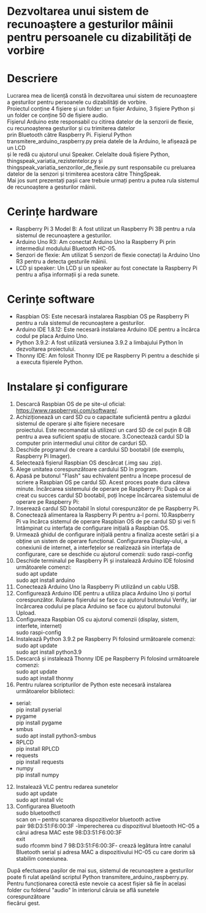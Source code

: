 # Dezvoltarea unui sistem de recunoaștere a gesturilor mâinii pentru persoanele cu dizabilități de vorbire

# Descriere
Lucrarea mea de licență constă în dezvoltarea unui sistem de recunoaștere a gesturilor pentru persoanele cu dizabilități de vorbire.      
Proiectul conține 4 fișiere și un folder: un fișier Arduino, 3 fișiere Python și un folder ce conține 50 de fișiere audio.        
Fișierul Arduino este responsabil cu citirea datelor de la senzorii de flexie, cu recunoașterea gesturilor și cu trimiterea datelor   
prin Bluetooth către Raspberry Pi. Fișierul Python transmitere_arduino_raspberry.py preia datele de la Arduino, le afișează pe un LCD  
și le redă cu ajutorul unui Speaker. Celelalte două fișiere Python, thingspeak_variatia_rezistentelor.py și thingspeak_variatia_senzorilor_de_flexie.py  sunt responsabile cu preluarea datelor de la senzori și trimiterea acestora către ThingSpeak.   
Mai jos sunt prezentați pașii care trebuie urmați pentru a putea rula sistemul de recunoaștere a gesturilor mâinii.

# Cerințe hardware
- Raspberry Pi 3 Model B: A fost utilizat un Raspberry Pi 3B pentru a rula sistemul de recunoaștere a gesturilor.
- Arduino Uno R3: Am conectat Arduino Uno la Raspberry Pi prin intermediul modulului Bluetooth HC-05.
- Senzori de flexie: Am utilizat 5 senzori de flexie conectați la Arduino Uno R3 pentru a detecta gesturile mâinii.
- LCD și speaker: Un LCD și un speaker au fost conectate la Raspberry Pi pentru a afișa informații și a reda sunete.

# Cerințe software
- Raspbian OS: Este necesară instalarea Raspbian OS pe Raspberry Pi pentru a rula sistemul de recunoaștere a gesturilor.
- Arduino IDE 1.8.12: Este necesară instalarea Arduino IDE pentru a încărca codul pe placa Arduino Uno.
- Python 3.9.2: A fost utilizată versiunea 3.9.2 a limbajului Python în dezvoltarea proiectului.
- Thonny IDE: Am folosit Thonny IDE pe Raspberry Pi pentru a deschide și a executa fișierele Python.

# Instalare și configurare
1. Descarcă Raspbian OS de pe site-ul oficial: https://www.raspberrypi.com/software/.
2. Achiziționează un card SD cu o capacitate suficientă pentru a găzdui sistemul de operare și alte fișiere necesare  
proiectului. Este recomandat să utilizezi un card SD de cel puțin 8 GB pentru a avea suficient spațiu de stocare.
3.Conectează cardul SD la computer prin intermediul unui cititor de carduri SD.
4. Deschide programul de creare a cardului SD bootabil (de exemplu, Raspberry Pi Imager).
5. Selectează fișierul  Raspbian OS descărcat (.img sau .zip).
6. Alege unitatea corespunzătoare cardului SD în program.
7. Apasă pe butonul "Flash" sau echivalent pentru a începe procesul de scriere a  Raspbian OS pe cardul SD. Acest proces                                                                                          poate dura câteva minute. Încărcarea sistemului de operare pe Raspberry Pi: După ce ai                                                                                                                              creat cu succes cardul SD bootabil, poți începe încărcarea sistemului de operare pe Raspberry Pi:
8. Inserează cardul SD bootabil în slotul corespunzător de pe Raspberry Pi.
9. Conectează alimentarea la Raspberry Pi pentru a-l porni.
10.Raspberry Pi va încărca sistemul de operare Raspbian OS de pe cardul SD și vei fi întâmpinat cu interfața de configurare                                                                                         inițială a Raspbian OS. 
11. Urmează ghidul de configurare inițială pentru a finaliza aceste setări și a obține un sistem de operare funcțional.                                                                                 Configurarea Display-ului, a conexiunii de internet, a interfețelor se realizează sin interfața de configurare, care se deschide cu ajutorul comenzii:                                                              sudo raspi-config
12. Deschide terminalul pe Raspberry Pi și instalează Arduino IDE folosind următoarele comenzi:            
sudo apt update            
sudo apt install arduino                      
13. Conectează Arduino Uno la Raspberry Pi utilizând un cablu USB.
14. Configurează Arduino IDE pentru a utiliza placa Arduino Uno și portul corespunzător.
    Rularea fișierului se face cu ajutorul butonului Verify, iar încărcarea codului pe placa Arduino se face cu ajutorul butonului Upload.
16. Configureaza Raspbian OS cu ajutorul comenzii (display, sistem, interfete,  internet)                        
sudo raspi-config                 
17. Instalează Python 3.9.2 pe Raspberry Pi folosind următoarele comenzi:              
sudo apt update                  
sudo apt install python3.9                    
18. Descarcă și instalează Thonny IDE pe Raspberry Pi folosind următoarele comenzi:                     
sudo apt update                    
sudo apt install thonny                  
11. Pentru rularea scripturilor de Python este necesară instalarea următoarelor biblioteci:                    
- serial:                  
pip install pyserial                        
- pygame                        
pip install pygame                          
- smbus                         
sudo apt install python3-smbus                  
- RPLCD                    
pip install RPLCD                        
- requests                     
pip install requests                  
- numpy                   
pip install numpy                     
12. Instalează VLC pentru redarea sunetelor                
sudo apt update                  
sudo apt install vlc                   
13. Configurarea Bluetooth                  
sudo bluetoothctl               
scan on – pentru scanarea dispozitivelor bluetooth active             
pair 98:D3:51:F6:00:3F -împerecherea cu dispozitivul bluetooth HC-05 a cărui adresa MAC este 98:D3:51:F6:00:3F               
exit               
sudo rfcomm bind  7 98:D3:51:F6:00:3F- crează legătura între canalul Bluetooth serial și adresa MAC a dispozitivului HC-05 cu care dorim să
stabilim conexiunea.             
        
După efectuarea pașilor de mai sus, sistemul de recunoaștere a gesturilor poate fi rulat apelând scriptul Python  transmitere_arduino_raspberry.py.
Pentru funcționarea corectă este nevoie ca acest fișier să fie în acelasi folder cu folderul "audio" în interiorul căruia se află sunetele corespunzătoare                                                          
fiecărui gest.
